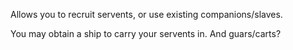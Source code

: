 Allows you to recruit servents, or use existing companions/slaves.

You may obtain a ship to carry your servents in. And guars/carts?
